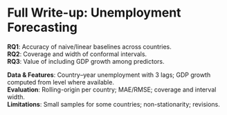 # Full Write-up: Unemployment Forecasting

**RQ1**: Accuracy of naive/linear baselines across countries.  
**RQ2**: Coverage and width of conformal intervals.  
**RQ3**: Value of including GDP growth among predictors.

**Data & Features**: Country–year unemployment with 3 lags; GDP growth computed from level where available.  
**Evaluation**: Rolling-origin per country; MAE/RMSE; coverage and interval width.  
**Limitations**: Small samples for some countries; non-stationarity; revisions.
